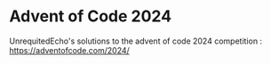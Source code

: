 # Advent of Code 2024
UnrequitedEcho's solutions to the advent of code 2024 competition : https://adventofcode.com/2024/